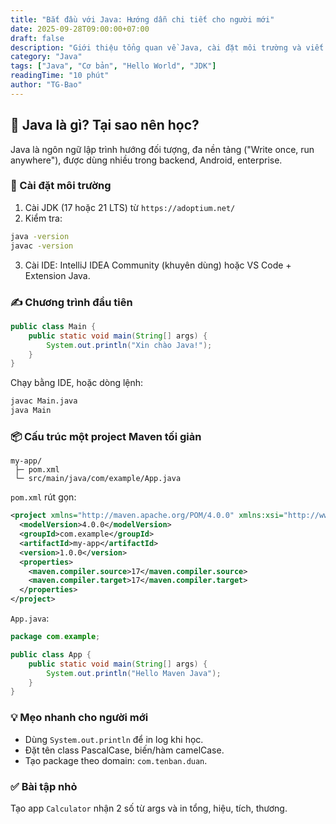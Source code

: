 ```yaml
---
title: "Bắt đầu với Java: Hướng dẫn chi tiết cho người mới"
date: 2025-09-28T09:00:00+07:00
draft: false
description: "Giới thiệu tổng quan về Java, cài đặt môi trường và viết chương trình đầu tiên"
category: "Java"
tags: ["Java", "Cơ bản", "Hello World", "JDK"]
readingTime: "10 phút"
author: "TG-Bao"
---
```


## 🚀 Java là gì? Tại sao nên học?

Java là ngôn ngữ lập trình hướng đối tượng, đa nền tảng ("Write once, run anywhere"), được dùng nhiều trong backend, Android, enterprise.

### 🧰 Cài đặt môi trường

1. Cài JDK (17 hoặc 21 LTS) từ `https://adoptium.net/`
2. Kiểm tra:
```bash
java -version
javac -version
```
3. Cài IDE: IntelliJ IDEA Community (khuyên dùng) hoặc VS Code + Extension Java.

### ✍️ Chương trình đầu tiên

```java
public class Main {
    public static void main(String[] args) {
        System.out.println("Xin chào Java!");
    }
}
```

Chạy bằng IDE, hoặc dòng lệnh:
```bash
javac Main.java
java Main
```

### 📦 Cấu trúc một project Maven tối giản

```text
my-app/
 ├─ pom.xml
 └─ src/main/java/com/example/App.java
```

`pom.xml` rút gọn:
```xml
<project xmlns="http://maven.apache.org/POM/4.0.0" xmlns:xsi="http://www.w3.org/2001/XMLSchema-instance" xsi:schemaLocation="http://maven.apache.org/POM/4.0.0 http://maven.apache.org/xsd/maven-4.0.0.xsd">
  <modelVersion>4.0.0</modelVersion>
  <groupId>com.example</groupId>
  <artifactId>my-app</artifactId>
  <version>1.0.0</version>
  <properties>
    <maven.compiler.source>17</maven.compiler.source>
    <maven.compiler.target>17</maven.compiler.target>
  </properties>
</project>
```

`App.java`:
```java
package com.example;

public class App {
    public static void main(String[] args) {
        System.out.println("Hello Maven Java");
    }
}
```

### 💡 Mẹo nhanh cho người mới
- Dùng `System.out.println` để in log khi học.
- Đặt tên class PascalCase, biến/hàm camelCase.
- Tạo package theo domain: `com.tenban.duan`.

### ✅ Bài tập nhỏ
Tạo app `Calculator` nhận 2 số từ args và in tổng, hiệu, tích, thương.


